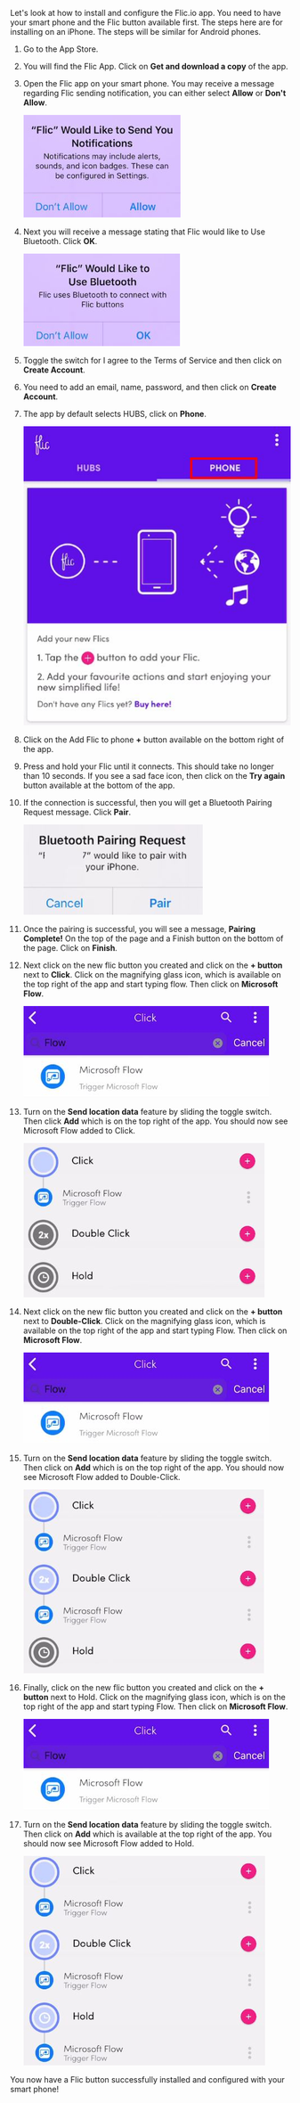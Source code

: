 Let's look at how to install and configure the Flic.io app. You need to
have your smart phone and the Flic button available first. The steps here
are for installing on an iPhone. The steps will be similar for Android phones. 

1.  Go to the App Store.

1.  You will find the Flic App. Click on **Get and download a copy** of the app.

1.  Open the Flic app on your smart phone. You may receive a message regarding Flic sending notification, you can either select **Allow** or **Don't Allow**.

    ![Flic notification](../media/flic-notification.jpg)

1.  Next you will receive a message stating that Flic would like to Use Bluetooth. Click **OK**.
    
	![Flic bluetooth](../media/flic-bluetooth.jpg)

1.  Toggle the switch for I agree to the Terms of Service and then click on **Create Account**.

1.  You need to add an email, name, password, and then click on **Create Account**.

1.  The app by default selects HUBS, click on **Phone**.

	![Flic phone setting tab](../media/flic-phone-setting-tab.jpg)

1.  Click on the Add Flic to phone **+** button available on the bottom right of the app.

1.  Press and hold your Flic until it connects. This should take no longer than 10 seconds. If you see a sad face icon, then click on the **Try again** button available at the bottom of the app.

1. If the connection is successful, then you will get a Bluetooth Pairing Request message. Click **Pair**.

    ![Bluetooth pair request](../media/bluetooth-pair-request.jpg)

1. Once the pairing is successful, you will see a message, **Pairing Complete!** On the top of the page and a Finish button on the bottom of the page. Click on **Finish**.

1. Next click on the new flic button you created and click on the **+ button** next to **Click**. Click on the    magnifying glass icon, which is available on the top right of the app and start typing flow. Then click on **Microsoft Flow**.

    ![Search flow single click](../media/search-flow-single-click.jpg)

1. Turn on the **Send location data** feature by sliding the toggle switch. Then click **Add** which is on the top right of the app. You should now see Microsoft Flow added to Click.

    ![Microsoft flow Click](../media/microsoft-flow-click.jpg)

1. Next click on the new flic button you created and click on the **+ button** next to **Double-Click**. Click on the magnifying glass icon, which is available on the top right of the app and start typing Flow. Then click on **Microsoft Flow**.

    ![Search flow single click](../media/search-flow-single-click.jpg)

1. Turn on the **Send location data** feature by sliding the toggle switch. Then click on **Add** which is on the top right of the app. You should now see Microsoft Flow added to Double-Click.

    ![Microsoft flow double-click added](../media/microsoft-flow-double-click-added.jpg)

1. Finally, click on the new flic button you created and click on the **+ button** next to Hold. Click on the    magnifying glass icon, which is on the top right of the app and start typing Flow. Then click on **Microsoft Flow**.

    ![Search flow single click](../media/search-flow-single-click.jpg)

1. Turn on the **Send location data** feature by sliding the toggle switch. Then click on **Add** which is available at the top right of the app. You should now see Microsoft Flow added to Hold.

    ![Microsoft flow hold click](../media/microsoft-flow-hold-click.jpg)

You now have a Flic button successfully installed and configured with your smart phone!

